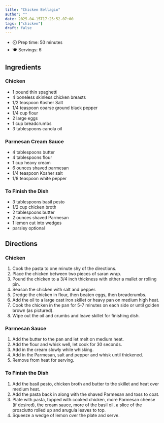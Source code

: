 ```yaml
---
title: "Chicken Bellagio"
author: ""
date: 2025-04-15T17:25:52-07:00
tags: ["chicken"]
draft: false
---
```


- ⏲️ Prep time: 50 minutes 
- 🍽️ Servings: 6

## Ingredients
### Chicken
- 1 pound thin spaghetti
- 4 boneless skinless chicken breasts
- 1/2 teaspoon Kosher Salt
- 1/4 teaspoon coarse ground black pepper
- 1/4 cup flour
- 2 large eggs
- 1 cup breadcrumbs
- 3 tablespoons canola oil

### Parmesan Cream Sauce
- 4 tablespoons butter
- 4 tablespoons flour
- 1 cup heavy cream
- 6 ounces shaved parmesan
- 1/4 teaspoon Kosher salt
- 1/8 teaspoon white pepper

### To Finish the Dish
- 3 tablespoons basil pesto
- 1/2 cup chicken broth
- 2 tablespoons butter
- 2 ounces shaved Parmesan
- 1 lemon cut into wedges
- parsley optional

## Directions

### Chicken
1. Cook the pasta to one minute shy of the directions.
2. Place the chicken between two pieces of saran wrap.
3. Pound the chicken to a 3/4 inch thickness with either a mallet or rolling pin.
4. Season the chicken with salt and pepper.
5. Dredge the chicken in flour, then beaten eggs, then breadcrumbs.
6. Add the oil to a large cast iron skillet or heavy pan on medium high heat.
7. Cook the chicken in the pan for 5-7 minutes on each side or until golden brown (as pictured).
8. Wipe out the oil and crumbs and leave skillet for finishing dish.

### Parmesan Sauce
1. Add the butter to the pan and let melt on medium heat.
2. Add the flour and whisk well, let cook for 30 seconds.
3. Add in the cream slowly while whisking.
4. Add in the Parmesan, salt and pepper and whisk until thickened.
5. Remove from heat for serving.

### To Finish the Dish
1. Add the basil pesto, chicken broth and butter to the skillet and heat over medium heat.
2. Add the pasta back in along with the shaved Parmesan and toss to coat.
3. Plate with pasta, topped with cooked chicken, more Parmesan cheese (if desired), the cream sauce, more of the basil oil, a slice of the prosciutto rolled up and arugula leaves to top.
4. Squeeze a wedge of lemon over the plate and serve.
